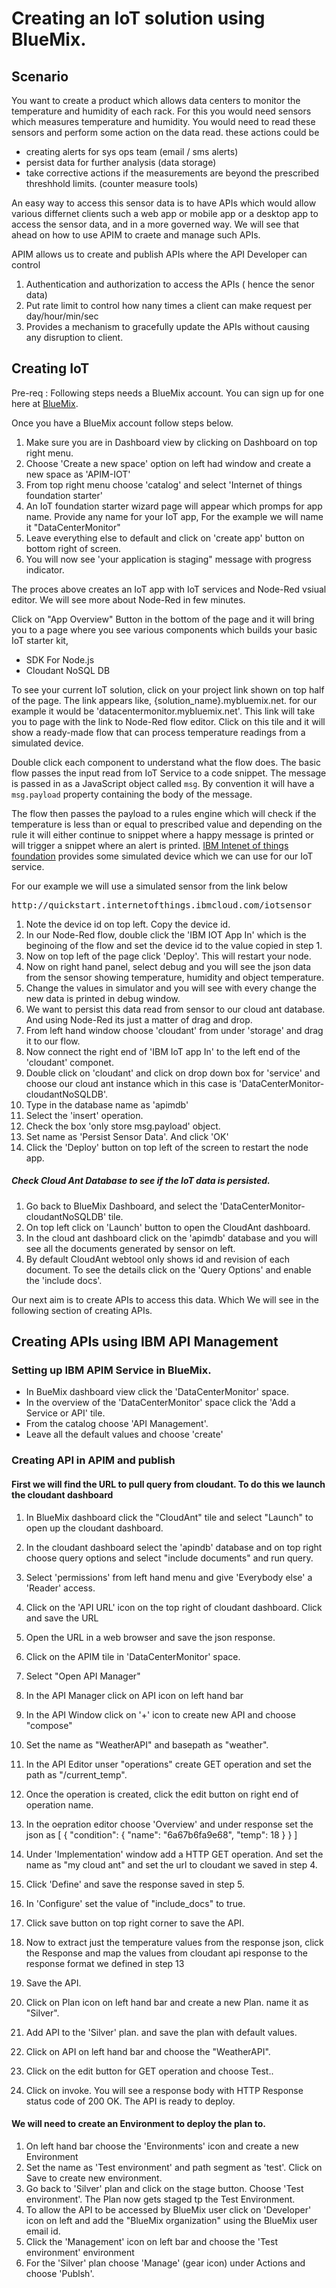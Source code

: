 # Creating an IoT solution using BlueMix. 

## Scenario

You want to create a product which allows data centers to monitor the temperature and humidity of each rack. For this you would need sensors which measures temperature and humidity. You would need to read these sensors and perform some action on the data read. these actions could be
 
* creating alerts for sys ops team (email / sms alerts) 
* persist data for further analysis (data storage)
* take corrective actions if the measurements are beyond the prescribed threshhold limits. (counter measure tools)

An easy way to access this sensor data is to have APIs which would allow various differnet clients such a web app or mobile app or a desktop app to access the sensor data, and in a more governed way. We will see that ahead on how to use APIM to craete and manage such APIs.

APIM allows us to create and publish APIs where the API Developer can control 
  1. Authentication and authorization to access the APIs ( hence the senor data)
  1. Put rate limit to control how nany times a client can make request per day/hour/min/sec
  1. Provides a mechanism to gracefully update the APIs without causing any disruption to client.
  
## Creating IoT

Pre-req :  Following steps needs a BlueMix account. You can sign up for one here at [BlueMix](www.ibm.com/Bluemix).

Once you have a BlueMix account follow steps below.


1. Make sure you are in Dashboard view by clicking on Dashboard on top right menu.
1. Choose 'Create a new space' option on left had window and create a new space as 'APIM-IOT'
1. From top right menu choose 'catalog' and select 'Internet of things foundation starter' 
1. An IoT foundation starter wizard page will appear which promps for app name. Provide any name for your IoT app, For the example we will name it "DataCenterMonitor"
1. Leave everything else to default and click on 'create app' button on bottom right of screen.
1.  You will now see 'your application is staging" message with progress indicator. 


The proces above creates an IoT app with IoT services and Node-Red vsiual editor. We will see more about Node-Red in few minutes. 

Click on "App Overview" Button in the bottom of the page and it will bring you to a page where you see various components which builds your basic IoT starter kit,


* SDK For Node.js
* Cloudant NoSQL DB



To see your current IoT solution, click on your project link shown on top half of the page. The link appears like, {solution_name}.mybluemix.net. for our example it would be 'datacentermonitor.mybluemix.net'. This link will take you to page with the link to Node-Red flow editor. Click on this tile and it will show a ready-made flow that can process temperature readings from a simulated device. 

Double click each component to understand what the flow does. The basic flow passes the input read from IoT Service to a code snippet. The message is passed in as a JavaScript object called ```msg```. By convention it will have a ```msg.payload``` property containing the body of the message.

The flow then passes the payload to a rules engine which will check if the temperature is less than or equal to prescribed value and depending on the rule it will either continue to snippet where a happy message is printed or will trigger a snippet where an alert is printed. 
[IBM Intenet of things foundation](https://quickstart.internetofthings.ibmcloud.com) provides some simulated device which we can use for our IoT service.

For our example we will use a simulated sensor from the link below 

<pre>
http://quickstart.internetofthings.ibmcloud.com/iotsensor
</pre>

1. Note the device id on top left. Copy the device id. 
1. In our Node-Red flow, double click the 'IBM IOT App In' which is the beginoing of the flow and set the device id to the value copied in step 1.
2. Now on top left of the page click 'Deploy'. This will restart your node.
3. Now on right hand panel, select debug and you will see the json data from the sensor showing temperature, humidity and object temperature.
4. Change the values in simulator and you will see with every change the new data is printed in debug window. 
4. We want to persist this data read from sensor to our cloud ant database. And using Node-Red its just a matter of drag and drop.
5. From left hand window choose 'cloudant' from under 'storage' and drag it to our flow.
6. Now connect the right end of 'IBM IoT app In' to the left end of the 'cloudant' componet.
7. Double click on 'cloudant' and click on drop down box for 'service' and choose our cloud ant instance which in this case is 'DataCenterMonitor-cloudantNoSQLDB'.
8. Type in the database name as 'apimdb'
9. Select the 'insert' operation.
10. Check the box 'only store msg.payload' object.
11. Set name as 'Persist Sensor Data'. And click 'OK'
12. Click the 'Deploy' button on top left of the screen to restart the node app.
 
##### Check Cloud Ant Database to see if the IoT data is persisted.

1. Go back to BlueMix Dashboard, and select the 'DataCenterMonitor-cloudantNoSQLDB' tile.
1. On top left click on 'Launch' button to open the CloudAnt dashboard.
1. In the cloud ant dashboard click on the 'apimdb' database and you will see all the documents generated by sensor on left.
1. By default CloudAnt webtool only shows id and revision of each document. To see the details click on the 'Query Options' and enable the 'include docs'.

Our next aim is to create APIs to access this data. Which We will see in the following section of creating APIs.

## Creating APIs using IBM API Management

### Setting up IBM APIM Service in BlueMix.


* In BueMix dashboard view click the 'DataCenterMonitor' space. 
* In the overview of the 'DataCenterMonitor' space click the 'Add a Service or API' tile. 
* From the catalog choose 'API Management'. 
* Leave all the default values and choose 'create'


### Creating API in APIM and publish

#### First we will find the URL to pull query from cloudant. To do this we launch the cloudant dashboard


1. In BlueMix dashboard click the "CloudAnt" tile and select "Launch" to open up the cloudant dashboard.
1. In the cloudant dashboard select the 'apindb' database and on top right choose query options and select "include documents" and run query.
1. Select 'permissions' from left hand menu and give 'Everybody else' a 'Reader' access.
1. Click on the 'API URL' icon on the top right of cloudant dashboard. Click and save the URL 
1. Open the URL in a web browser and save the json response.
1. Click on the APIM tile in 'DataCenterMonitor' space. 
1. Select "Open API Manager"
1. In the API Manager click on API icon on left hand bar
1. In the API Window click on '+' icon to create new API and choose "compose"
1. Set the name as "WeatherAPI" and basepath as "weather".
1. In the API Editor unser "operations" create GET operation and set the path as "/current_temp".
1. Once the operation is created, click the edit button on right end of operation name.
1. In the oepration editor choose 'Overview' and under response set the json as 
   [
     {
        "condition": {
           "name": "6a67b6fa9e68",
           "temp": 18
        }
     }
   ]

1. Under 'Implementation' window add a HTTP GET operation. And set the name as "my cloud ant" and set the url to cloudant we saved in step 4.
1. Click 'Define' and save the response saved in step 5.
1. In 'Configure' set the value of "include_docs" to true.
1. Click save button on top right corner to save the API.
1. Now to extract just the temperature values from the response json, click the Response and map the values from cloudant api response to the response format we defined in step 13
1. Save the API.
1. Click on Plan icon on left hand bar and create a new Plan. name it as "Silver".
1. Add API to the 'Silver' plan. and save the plan with default values.
1. Click on API on left hand bar and choose the "WeatherAPI". 
1. Click on the edit button for GET operation and choose Test..
1. Click on invoke. You will see a response body with HTTP Response status code of 200 OK. The API is ready to deploy.

#### We will need to create an Environment to deploy the plan to.

1. On left hand bar choose the 'Environments' icon and create a new Environment
1. Set the name as 'Test environment' and path segment as 'test'. Click on Save to create new environment.
1. Go back to 'Silver' plan and click on the stage button. Choose 'Test environment'. The Plan now gets staged tp the Test Environment.
1. To allow the API to be accessed by BlueMix user click on 'Developer' icon on left and add the "BlueMix organization" using the BlueMix user email id.
1. Click the 'Management' icon on left bar and choose the 'Test environment' environment
1. For the 'Silver' plan choose 'Manage' (gear icon) under Actions and choose 'Publsh'.




